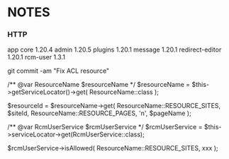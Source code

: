 NOTES
=====



### HTTP ### 

app
core 1.20.4
admin 1.20.5
plugins 1.20.1
message 1.20.1
redirect-editor 1.20.1
rcm-user 1.3.1

git commit -am "Fix ACL resource"

/** @var ResourceName $resourceName */
$resourceName = $this->getServiceLocator()->get(
    ResourceName::class
);

$resourceId = $resourceName->get(
    ResourceName::RESOURCE_SITES,
    $siteId,
    ResourceName::RESOURCE_PAGES,
    'n',
    $pageName
);


/** @var RcmUserService $rcmUserService */
$rcmUserService = $this->serviceLocator->get(RcmUserService::class);

$rcmUserService->isAllowed(
    ResourceName::RESOURCE_SITES,
    xxx
);
